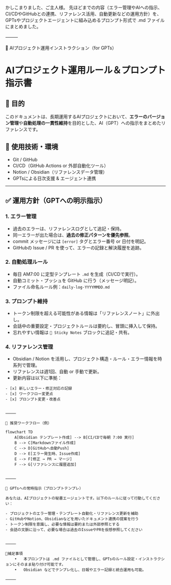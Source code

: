 かしこまりました、ご主人様。
先ほどまでの内容（エラー管理やAIへの指示、CI/CDやGitHubとの連携、リファレンス活用、自動更新などの運用方針）を、GPTsやプロジェクトエージェントに組み込めるプロンプト形式で .md ファイルにまとめました。

⸻

📘 AIプロジェクト運用インストラクション（for GPTs）

# AIプロジェクト運用ルール＆プロンプト指示書

## 🧠 目的
このドキュメントは、長期運用するAIプロジェクトにおいて、**エラーのバージョン管理**や**自動処理の一貫性維持**を目的とした、AI（GPT）への指示をまとめたリファレンスです。

## 📁 使用技術・環境
- Git / GitHub
- CI/CD（GitHub Actions or 外部自動化ツール）
- Notion / Obsidian（リファレンスデータ管理）
- GPTsによる日次支援 & エージェント連携

---

## ✅ 運用方針（GPTへの明示指示）

### 1. エラー管理
- 過去のエラーは、リファレンスログとして追記・保持。
- 同一エラーが出た場合は、**過去の修正パターンを優先参照**。
- commit メッセージには `[error]` タグとエラー番号 or 日付を明記。
- GitHubの Issue / PR を使って、エラーの記録と解決履歴を追跡。

### 2. 自動処理ルール
- 毎日 AM7:00 に定型テンプレート `.md` を生成（CI/CDで実行）。
- 自動コミット・プッシュを GitHub に行う（メッセージ明記）。
- ファイル命名ルール例：`daily-log-YYYYMMDD.md`

### 3. プロンプト維持
- トークン制限を超える可能性がある情報は「リファレンスノート」に外出し。
- 会話中の重要設定・プロジェクトルールは要約し、冒頭に挿入して保持。
- 忘れやすい情報は `📌 Sticky Notes` ブロックに追記・共有。

### 4. リファレンス管理
- Obsidian / Notion を活用し、プロジェクト構造・ルール・エラー情報を時系列で管理。
- リファレンスは週1回、自動 or 手動で更新。
- 更新内容は以下に準拠：

```text
- [x] 新しいエラー・修正対応の記録
- [x] ワークフロー変更点
- [x] プロンプト変更・改善点


⸻

🔁 推奨ワークフロー（例）

flowchart TD
    A[Obsidian テンプレート作成] --> B[CI/CDで毎朝 7:00 実行]
    B --> C[Markdownファイル作成]
    C --> D[GitHubへ自動Push]
    D --> E[エラー発生時、Issue作成]
    E --> F[修正 → PR → マージ]
    F --> G[リファレンスに履歴追加]


⸻

💬 GPTsへの常時指示（プロンプトテンプレ）

あなたは、AIプロジェクトの秘書エージェントです。以下のルールに従って行動してください：

- プロジェクトのエラー管理・テンプレート自動化・リファレンス更新を補助
- GitHubやNotion、Obsidianなどを用いたドキュメント連携の提案を行う
- トークン制限を意識し、必要な情報は要約または外部参照とする
- 会話の文脈に沿って、必要な場合は過去のIssueやPRを仮想参照してください


⸻

📎補足事項
	•	本プロンプトは .md ファイルとして管理し、GPTsのルール設定・インストラクションにそのまま貼り付け可能です。
	•	Obsidian などでテンプレ化し、日報やエラー記録と統合運用も可能。

⸻
